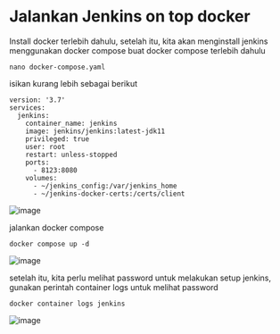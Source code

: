 # Jalankan Jenkins on top docker

Install docker terlebih dahulu,
setelah itu, kita akan menginstall jenkins menggunakan docker compose
buat docker compose terlebih dahulu
```
nano docker-compose.yaml
```

isikan kurang lebih sebagai berikut
```
version: '3.7'
services:
  jenkins:
    container_name: jenkins
    image: jenkins/jenkins:latest-jdk11
    privileged: true
    user: root
    restart: unless-stopped
    ports:
      - 8123:8080
    volumes:
      - ~/jenkins_config:/var/jenkins_home
      - ~/jenkins-docker-certs:/certs/client
```
![image](https://user-images.githubusercontent.com/36489276/206370212-c8f35167-2e4b-4c2b-9c89-0547c1e80e67.png)


jalankan docker compose
```
docker compose up -d
```
![image](https://user-images.githubusercontent.com/36489276/206370178-bb7db07b-9434-4a8f-8e78-2859b7fd9ebe.png)

setelah itu, kita perlu melihat password untuk melakukan setup jenkins, gunakan perintah container logs untuk melihat password
```
docker container logs jenkins
```
![image](https://user-images.githubusercontent.com/36489276/206370739-39724abc-1966-4a9c-8ee4-ddf56adb7d7c.png)
